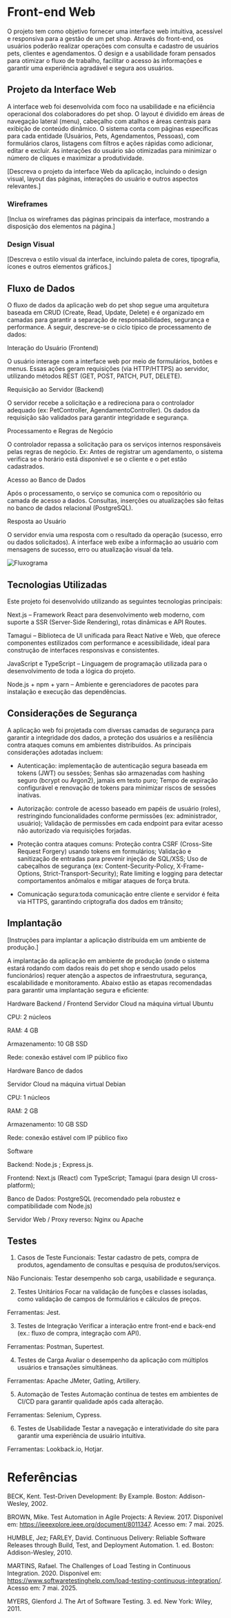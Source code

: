 # Front-end Web

O projeto tem como objetivo fornecer uma interface web intuitiva, acessível e responsiva para a gestão de um pet shop. Através do front-end, os usuários poderão realizar operações com consulta e cadastro de usuários pets, clientes e agendamentos. O design e a usabilidade foram pensados para otimizar o fluxo de trabalho, facilitar o acesso às informações e garantir uma experiência agradável e segura aos usuários.

## Projeto da Interface Web

A interface web foi desenvolvida com foco na usabilidade e na eficiência operacional dos colaboradores do pet shop. O layout é dividido em áreas de navegação lateral (menu), cabeçalho com atalhos e áreas centrais para exibição de conteúdo dinâmico. O sistema conta com páginas específicas para cada entidade (Usuários, Pets, Agendamentos, Pessoas), com formulários claros, listagens com filtros e ações rápidas como adicionar, editar e excluir. As interações do usuário são otimizadas para minimizar o número de cliques e maximizar a produtividade.

[Descreva o projeto da interface Web da aplicação, incluindo o design visual, layout das páginas, interações do usuário e outros aspectos relevantes.]

### Wireframes

[Inclua os wireframes das páginas principais da interface, mostrando a disposição dos elementos na página.]

### Design Visual

[Descreva o estilo visual da interface, incluindo paleta de cores, tipografia, ícones e outros elementos gráficos.]

## Fluxo de Dados
O fluxo de dados da aplicação web do pet shop segue uma arquitetura baseada em CRUD (Create, Read, Update, Delete) e é organizado em camadas para garantir a separação de responsabilidades, segurança e performance. A seguir, descreve-se o ciclo típico de processamento de dados:

Interação do Usuário (Frontend)


O usuário interage com a interface web por meio de formulários, botões e menus. Essas ações geram requisições (via HTTP/HTTPS) ao servidor, utilizando métodos REST (GET, POST, PATCH, PUT, DELETE).


Requisição ao Servidor (Backend)

O servidor recebe a solicitação e a redireciona para o controlador adequado (ex: PetController, AgendamentoController). Os dados da requisição são validados para garantir integridade e segurança.


Processamento e Regras de Negócio


O controlador repassa a solicitação para os serviços internos responsáveis pelas regras de negócio. Ex: Antes de registrar um agendamento, o sistema verifica se o horário está disponível e se o cliente e o pet estão cadastrados.

Acesso ao Banco de Dados

Após o processamento, o serviço se comunica com o repositório ou camada de acesso a dados. Consultas, inserções ou atualizações são feitas no banco de dados relacional (PostgreSQL).

Resposta ao Usuário

O servidor envia uma resposta com o resultado da operação (sucesso, erro ou dados solicitados). A interface web exibe a informação ao usuário com mensagens de sucesso, erro ou atualização visual da tela.

![Fluxograma](https://github.com/user-attachments/assets/171c66fa-4d79-43d2-a543-0ab31e9e69da)

## Tecnologias Utilizadas
Este projeto foi desenvolvido utilizando as seguintes tecnologias principais:

Next.js – Framework React para desenvolvimento web moderno, com suporte a SSR (Server-Side Rendering), rotas dinâmicas e API Routes.

Tamagui – Biblioteca de UI unificada para React Native e Web, que oferece componentes estilizados com performance e acessibilidade, ideal para construção de interfaces responsivas e consistentes.

JavaScript e TypeScript – Linguagem de programação utilizada para o desenvolvimento de toda a lógica do projeto.

Node.js + npm + yarn – Ambiente e gerenciadores de pacotes para instalação e execução das dependências.

## Considerações de Segurança

A aplicação web foi projetada com diversas camadas de segurança para garantir a integridade dos dados, a proteção dos usuários e a resiliência contra ataques comuns em ambientes distribuídos. As principais considerações adotadas incluem:

- Autenticação: implementação de autenticação segura baseada em tokens (JWT) ou sessões; Senhas são armazenadas com hashing seguro (bcrypt ou Argon2), jamais em texto puro; Tempo de expiração configurável e renovação de tokens para minimizar riscos de sessões inativas.

- Autorização: controle de acesso baseado em papéis de usuário (roles), restringindo funcionalidades conforme permissões (ex: administrador, usuário); Validação de permissões em cada endpoint para evitar acesso não autorizado via requisições forjadas.

 - Proteção contra ataques comuns: Proteção contra CSRF (Cross-Site Request Forgery) usando tokens em formulários; Validação e sanitização de entradas para prevenir injeção de SQL/XSS; Uso de cabeçalhos de segurança (ex: Content-Security-Policy, X-Frame-Options, Strict-Transport-Security); Rate limiting e logging para detectar comportamentos anômalos e mitigar ataques de força bruta.

- Comunicação segura:toda comunicação entre cliente e servidor é feita via HTTPS, garantindo criptografia dos dados em trânsito;

## Implantação

[Instruções para implantar a aplicação distribuída em um ambiente de produção.]

A implantação da aplicação em ambiente de produção (onde o sistema estará rodando com dados reais do pet shop e sendo usado pelos funcionários) requer atenção a aspectos de infraestrutura, segurança, escalabilidade e monitoramento. Abaixo estão as etapas recomendadas para garantir uma implantação segura e eficiente:

Hardware Backend / Frontend
Servidor Cloud na máquina virtual Ubuntu

CPU: 2 núcleos

RAM: 4 GB

Armazenamento: 10 GB SSD

Rede: conexão estável com IP público fixo

Hardware Banco de dados

Servidor Cloud na máquina virtual Debian

CPU: 1 núcleos

RAM: 2 GB

Armazenamento: 10 GB SSD

Rede: conexão estável com IP público fixo

Software

Backend: Node.js ; Express.js. 

Frontend: Next.js (React) com TypeScript; Tamagui (para design UI cross-platform); 

Banco de Dados: PostgreSQL (recomendado pela robustez e compatibilidade com Node.js)

Servidor Web / Proxy reverso: Nginx ou Apache

## Testes
1. Casos de Teste
Funcionais: Testar cadastro de pets, compra de produtos, agendamento de consultas e pesquisa de produtos/serviços.

Não Funcionais: Testar desempenho sob carga, usabilidade e segurança.

2. Testes Unitários
Focar na validação de funções e classes isoladas, como validação de campos de formulários e cálculos de preços.

Ferramentas: Jest.

3. Testes de Integração
Verificar a interação entre front-end e back-end (ex.: fluxo de compra, integração com API).

Ferramentas: Postman, Supertest.

4. Testes de Carga
Avaliar o desempenho da aplicação com múltiplos usuários e transações simultâneas.

Ferramentas: Apache JMeter, Gatling, Artillery.

5. Automação de Testes
Automação contínua de testes em ambientes de CI/CD para garantir qualidade após cada alteração.

Ferramentas: Selenium, Cypress.

6. Testes de Usabilidade
Testar a navegação e interatividade do site para garantir uma experiência de usuário intuitiva.

Ferramentas: Lookback.io, Hotjar.

# Referências

BECK, Kent. Test-Driven Development: By Example. Boston: Addison-Wesley, 2002.

BROWN, Mike. Test Automation in Agile Projects: A Review. 2017. Disponível em: https://ieeexplore.ieee.org/document/8011347. Acesso em: 7 mai. 2025.

HUMBLE, Jez; FARLEY, David. Continuous Delivery: Reliable Software Releases through Build, Test, and Deployment Automation. 1. ed. Boston: Addison-Wesley, 2010.

MARTINS, Rafael. The Challenges of Load Testing in Continuous Integration. 2020. Disponível em: https://www.softwaretestinghelp.com/load-testing-continuous-integration/. Acesso em: 7 mai. 2025.

MYERS, Glenford J. The Art of Software Testing. 3. ed. New York: Wiley, 2011.


